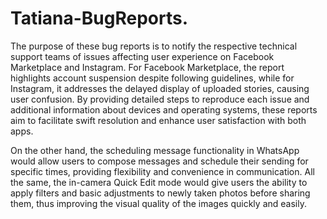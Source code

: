 # Tatiana-BugReports.

The purpose of these bug reports is to notify the respective technical support teams of issues affecting user experience on Facebook Marketplace and Instagram. For Facebook Marketplace, the report highlights account suspension despite following guidelines, while for Instagram, it addresses the delayed display of uploaded stories, causing user confusion. By providing detailed steps to reproduce each issue and additional information about devices and operating systems, these reports aim to facilitate swift resolution and enhance user satisfaction with both apps.

On the other hand, the scheduling message functionality in WhatsApp would allow users to compose messages and schedule their sending for specific times, providing flexibility and convenience in communication. All the same, the in-camera Quick Edit mode would give users the ability to apply filters and basic adjustments to newly taken photos before sharing them, thus improving the visual quality of the images quickly and easily.
